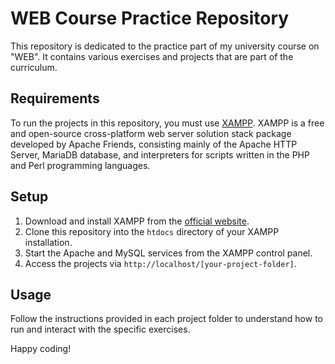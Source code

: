 # WEB Course Practice Repository

This repository is dedicated to the practice part of my university course on "WEB". It contains various exercises and projects that are part of the curriculum.

## Requirements

To run the projects in this repository, you must use [XAMPP](https://www.apachefriends.org/index.html). XAMPP is a free and open-source cross-platform web server solution stack package developed by Apache Friends, consisting mainly of the Apache HTTP Server, MariaDB database, and interpreters for scripts written in the PHP and Perl programming languages.

## Setup

1. Download and install XAMPP from the [official website](https://www.apachefriends.org/index.html).
2. Clone this repository into the `htdocs` directory of your XAMPP installation.
3. Start the Apache and MySQL services from the XAMPP control panel.
4. Access the projects via `http://localhost/[your-project-folder]`.

## Usage

Follow the instructions provided in each project folder to understand how to run and interact with the specific exercises.

Happy coding!